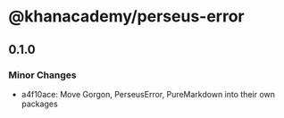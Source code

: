 # @khanacademy/perseus-error

## 0.1.0

### Minor Changes

-   a4f10ace: Move Gorgon, PerseusError, PureMarkdown into their own packages
